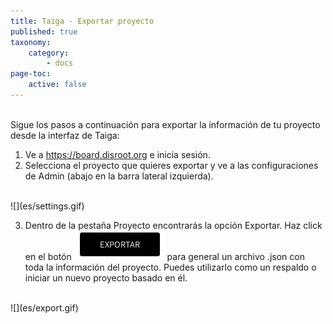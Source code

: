 ```yaml
---
title: Taiga - Exportar proyecto
published: true
taxonomy:
    category:
        - docs
page-toc:
    active: false
---
```


<br>
Sigue los pasos a continuación para exportar la información de tu proyecto desde la interfaz de Taiga:

1. Ve a https://board.disroot.org e inicia sesión.
2. Selecciona el proyecto que quieres exportar y ve a las configuraciones de Admin (abajo en la barra lateral izquierda).
<br>
![](es/settings.gif)
<br>

3. Dentro de la pestaña Proyecto encontrarás la opción Exportar. Haz click en el botón ![EXPORTAR](es/export_button.png) para general un archivo .json con toda la información del proyecto. Puedes utilizarlo como un respaldo o iniciar un nuevo proyecto basado en él.

<br>
![](es/export.gif)
<br>
